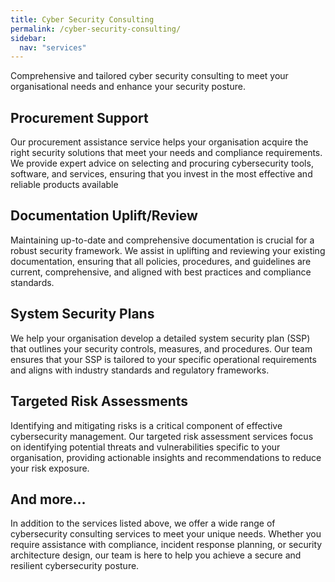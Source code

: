 ```yaml
---
title: Cyber Security Consulting
permalink: /cyber-security-consulting/
sidebar:
  nav: "services"
---
```

Comprehensive and tailored cyber security consulting to meet your organisational needs and enhance your security posture.

## Procurement Support
Our procurement assistance service helps your organisation acquire the right security solutions that meet your needs and compliance requirements. We provide expert advice on selecting and procuring cybersecurity tools, software, and services, ensuring that you invest in the most effective and reliable products available

## Documentation Uplift/Review
Maintaining up-to-date and comprehensive documentation is crucial for a robust security framework. We assist in uplifting and reviewing your existing documentation, ensuring that all policies, procedures, and guidelines are current, comprehensive, and aligned with best practices and compliance standards.

## System Security Plans
We help your organisation develop a detailed system security plan (SSP) that outlines your security controls, measures, and procedures. Our team ensures that your SSP is tailored to your specific operational requirements and aligns with industry standards and regulatory frameworks.

## Targeted Risk Assessments
Identifying and mitigating risks is a critical component of effective cybersecurity management. Our targeted risk assessment services focus on identifying potential threats and vulnerabilities specific to your organisation, providing actionable insights and recommendations to reduce your risk exposure.

## And more...
In addition to the services listed above, we offer a wide range of cybersecurity consulting services to meet your unique needs. Whether you require assistance with compliance, incident response planning, or security architecture design, our team is here to help you achieve a secure and resilient cybersecurity posture.
